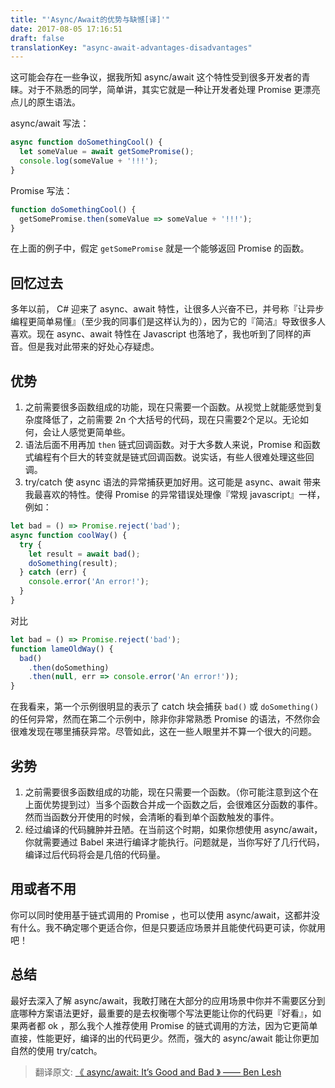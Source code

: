 ```yaml
---
title: "'Async/Await的优势与缺憾[译]'"
date: 2017-08-05 17:16:51
draft: false
translationKey: "async-await-advantages-disadvantages"
---
```


这可能会存在一些争议，据我所知 async/await 这个特性受到很多开发者的青睐。对于不熟悉的同学，简单讲，其实它就是一种让开发者处理 Promise 更漂亮点儿的原生语法。

async/await 写法：
``` javascript
async function doSomethingCool() {
  let someValue = await getSomePromise();
  console.log(someValue + '!!!');
}
```

Promise 写法：
``` javascript
function doSomethingCool() {
  getSomePromise.then(someValue => someValue + '!!!');
}
```

在上面的例子中，假定 `getSomePromise` 就是一个能够返回 Promise 的函数。

## 回忆过去
多年以前， C# 迎来了 async、await 特性，让很多人兴奋不已，并号称『让异步编程更简单易懂』（至少我的同事们是这样认为的），因为它的『简洁』导致很多人喜欢。现在 async、await 特性在 Javascript 也落地了，我也听到了同样的声音。但是我对此带来的好处心存疑虑。

## 优势
1. 之前需要很多函数组成的功能，现在只需要一个函数。从视觉上就能感觉到复杂度降低了，之前需要 2n 个大括号的代码，现在只需要2个足以。无论如何，会让人感觉更简单些。
2. 语法后面不用再加 `then` 链式回调函数。对于大多数人来说，Promise 和函数式编程有个巨大的转变就是链式回调函数。说实话，有些人很难处理这些回调。
3. try/catch 使 async 语法的异常捕获更加好用。这可能是 async、await 带来我最喜欢的特性。使得 Promise 的异常错误处理像『常规 javascript』一样，例如：
``` javascript
let bad = () => Promise.reject('bad');
async function coolWay() {
  try {
    let result = await bad();
    doSomething(result);
  } catch (err) {
    console.error('An error!');
  }
}
```

对比
``` javascript
let bad = () => Promise.reject('bad');
function lameOldWay() {
  bad()
    .then(doSomething)
    .then(null, err => console.error('An error!'));
}
```

在我看来，第一个示例很明显的表示了 catch 块会捕获 `bad()` 或 `doSomething()` 的任何异常，然而在第二个示例中，除非你非常熟悉 Promise 的语法，不然你会很难发现在哪里捕获异常。尽管如此，这在一些人眼里并不算一个很大的问题。

## 劣势

1. 之前需要很多函数组成的功能，现在只需要一个函数。（你可能注意到这个在上面优势提到过）当多个函数合并成一个函数之后，会很难区分函数的事件。然而当函数分开使用的时候，会清晰的看到单个函数触发的事件。
2. 经过编译的代码臃肿并丑陋。在当前这个时期，如果你想使用 async/await，你就需要通过 Babel 来进行编译才能执行。问题就是，当你写好了几行代码，编译过后代码将会是几倍的代码量。

## 用或者不用

你可以同时使用基于链式调用的 Promise ，也可以使用 async/await，这都并没有什么。我不确定哪个更适合你，但是只要适应场景并且能使代码更可读，你就用吧！

## 总结

最好去深入了解 async/await，我敢打赌在大部分的应用场景中你并不需要区分到底哪种方案语法更好，最重要的是去权衡哪个写法更能让你的代码更『好看』，如果两者都 ok ，那么我个人推荐使用 Promise 的链式调用的方法，因为它更简单直接，性能更好，编译的出的代码更少。然而，强大的 async/await 能让你更加自然的使用 try/catch。

> 翻译原文: [《 async/await: It’s Good and Bad 》 —— Ben Lesh ](https://medium.com/@benlesh/async-await-it-s-good-and-bad-15cf121ade40)